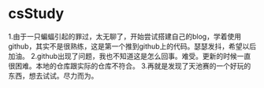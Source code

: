 # csStudy
1.由于一只蝙蝠引起的罪过，太无聊了，开始尝试搭建自己的blog，学着使用github，其实不是很熟练，这是第一个推到github上的代码。瑟瑟发抖，希望以后加油。
2.github出现了问题，我也不知道这是怎么回事。难受。更新的时候一直很困难。本地的仓库跟实际的仓库不符合。
3.再就是发现了天池赛的一个好玩的东西，想去试试。尽力而为。

